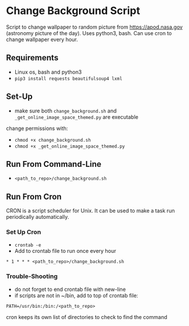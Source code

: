 # Change Background Script

Script to change wallpaper to random picture from https://apod.nasa.gov (astronomy picture of the day). Uses python3, bash. Can use cron to change wallpaper every hour.

## Requirements
* Linux os, bash and python3
* `pip3 install requests beautifulsoup4 lxml`

## Set-Up
* make sure both `change_background.sh` and `_get_online_image_space_themed.py` are executable

change permissions with:
* `chmod +x change_background.sh`
* `chmod +x _get_online_image_space_themed.py`

## Run From Command-Line
* `<path_to_repo>/change_background.sh`

## Run From Cron

CRON is a script scheduler for Unix. It can be used to make a task run periodically automatically.

### Set Up Cron
* `crontab -e`
* Add to crontab file to run once every hour

```
* 1 * * * <path_to_repo>/change_background.sh
```

### Trouble-Shooting
* do not forget to end crontab file with new-line
* if scripts are not in ~/bin, add to top of crontab file:

```
PATH=/usr/bin:/bin:/<path_to_repo>
```
cron keeps its own list of directories to check to find the command
